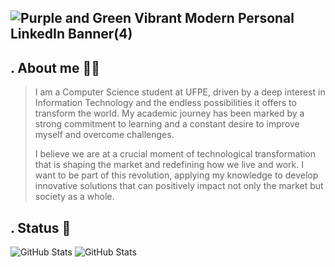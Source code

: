 ![Purple and Green Vibrant Modern Personal LinkedIn Banner(4)](https://github.com/user-attachments/assets/b5a969bc-5b5b-48eb-a319-eb1a202c81cd)
---

## . About me 🧑‍💻

> I am a Computer Science student at UFPE, driven by a deep interest in Information Technology and the endless possibilities it offers to transform the world. My academic journey has been marked by a strong commitment to learning and a constant desire to improve myself and overcome challenges.
> 
> I believe we are at a crucial moment of technological transformation that is shaping the market and redefining how we live and work. I want to be part of this revolution, applying my knowledge to develop innovative solutions that can positively impact not only the market but society as a whole.

## . Status 📜
![GitHub Stats](https://github-readme-stats.vercel.app/api?username=arllindosp&theme=buefy&show_icons=true&hide_border=true&count_private=true)
![GitHub Stats](https://github-readme-stats.vercel.app/api/top-langs/?username=arllindosp&theme=buefy&show_icons=true&hide_border=true&layout=compact)
